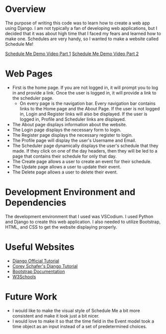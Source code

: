 # Overview

The purpose of writing this code was to learn how to create a web app using Django. I am not typically a fan of developing web applications, but I decided that it was about high time that I faced my fears and learned how to make one. Schedules are very handy, so I wanted to make a website called Schedule Me!

[Schedule Me Demo Video Part 1](https://youtu.be/LRVAKd8bIfA)
[Schedule Me Demo Video Part 2](https://youtu.be/IJkwFUKLt5s)

# Web Pages

- First is the home page. If you are not logged in, it will prompt you to log in and provide a link. Once the user is logged in, it will provide a link to the scheduler page.
    - On every page is the navigation bar. Every navigation bar contains links to the Home page and the About Page. If the user is not logged in, Login and Register links will also be displayed. If the user is logged in, Profile and Scheduler links are displayed.
- The About page displays information about the website.
- The Login page displays the necessary form to login.
- The Register page displays the necessary register to login.
- The Profile page will display the user's Username and Email. 
- The Scheduler page dynamically displays the user's schedule that they made. If they click on one of the day headers, then they will be led to a page that contains their schedule for only that day.
- The Create page allows a user to create an event for their schedule.
- The Update page allows a user to update their event.
- The Delete page allows a user to delete their event. 

# Development Environment and Dependencies

The development environment that I used was VSCodium. I used Python and Django to create this web application. I also needed to utilize Bootstrap, HTML, and CSS to get the website displaying properly. 

# Useful Websites

* [Django Official Tutorial](https://docs.djangoproject.com/en/3.2/intro/)
* [Corey Schafer's Django Tutorial](https://youtu.be/UmljXZIypDc)
* [Bootstrap Documentation](https://getbootstrap.com/docs/5.0/getting-started/introduction/)
* [W3Schools](https://www.w3schools.com/html/)

# Future Work

* I would like to make the visual style of Schedule Me a bit more consistent and make it look just a bit nicer.
* I would love to make it so that the time field in the Event model took a time object as an input instead of a set of predetermined choices.